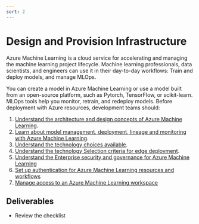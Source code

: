 ```yaml
---
sort: 2
---
```

# Design and Provision Infrastructure
Azure Machine Learning is a cloud service for accelerating and managing the machine learning project lifecycle. Machine learning professionals, data scientists, and engineers can use it in their day-to-day workflows: Train and deploy models, and manage MLOps.

You can create a model in Azure Machine Learning or use a model built from an open-source platform, such as Pytorch, TensorFlow, or scikit-learn. MLOps tools help you monitor, retrain, and redeploy models.
Before deployment with Azure resources, development teams should:
1. [Understand the architecture and design concepts of Azure Machine Learning](1-MLOpsArchitectureConcepts.md).
2. [Learn about model management, deployment, lineage and monitoring with Azure Machine Learning](2-ModelManagement.md).
3. [Understand the technology choices available](3-AMLTechChoices.md).
4. [Understand the technology Selection criteria for edge deployment](4-EdgeDeployment.md).
5. [Understand the Enterprise security and governance for Azure Machine Learning](5-EnterpriseSecurity&Governance.md)
6. [Set up authentication for Azure Machine Learning resources and workflows](6-Authentication.md)
7. [Manage access to an Azure Machine Learning workspace](7-how-to-assign-roles.md)

## Deliverables
* Review the checklist

